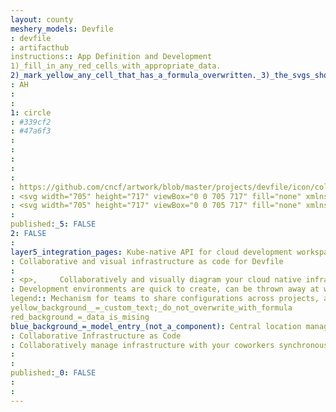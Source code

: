 ```yaml
---
layout: county 
meshery_models: Devfile
: devfile
: artifacthub
instructions:: App Definition and Development
1)_fill_in_any_red_cells_with_appropriate_data.
2)_mark_yellow_any_cell_that_has_a_formula_overwritten._3)_the_svgs_shouldn't_have_xml_header_they_are_added_programmatically_through_workflows: Application Definition & Image Build
: AH
: 
: 
1: circle
: #339cf2
: #47a6f3
: 
: 
: 
: 
: 
: https://github.com/cncf/artwork/blob/master/projects/devfile/icon/color/devfile-icon-color.svg
: <svg width="705" height="717" viewBox="0 0 705 717" fill="none" xmlns="http://www.w3.org/2000/svg">,     <path,         d="M533 321.024C532.988 297.057 527.105 273.399 515.787 251.808C504.47 230.218 488.009 211.249 467.628 196.31C465.669 205.344 460.841 213.641 453.754 220.151L440.21 232.606C462.714 250.118 477.82 274.337 482.895 301.042C487.97 327.747 482.691 355.243 467.979 378.735C453.267 402.227 430.055 420.225 402.39 429.591C374.726 438.957 344.365 439.097 316.6 429.986C288.835 420.875 265.429 403.091 250.462 379.735C235.495 356.38 229.917 328.934 234.701 302.184C239.485 275.434 254.327 251.076 276.639 233.359C298.951 215.641 327.318 205.687 356.794 205.233L316.359 242.417C311.859 246.556 309.33 252.169 309.33 258.021C309.33 263.874 311.859 269.487 316.359 273.626C320.859 277.764 326.963 280.089 333.328 280.089C339.692 280.089 345.796 277.764 350.296 273.626L412.683 216.235L431.078 199.318C434.375 196.259 436.323 192.186 436.546 187.884C436.769 183.582 435.251 179.356 432.286 176.023C431.737 175.801 428.686 172.611 427.39 171.42L350.23 100.464C345.73 96.325 339.626 94 333.262 94C326.897 94 320.793 96.325 316.293 100.464C311.793 104.602 309.264 110.215 309.264 116.068C309.264 121.921 311.793 127.534 316.293 131.672L348.54 161.327C314.636 163.199 282.07 174.157 254.858 192.848C227.647 211.54 206.98 237.148 195.408 266.514C183.836 295.879 181.865 327.718 189.738 358.101C197.61 388.485 214.983 416.084 239.711 437.496C264.44 458.907 295.443 473.193 328.897 478.592C362.351 483.991 396.791 480.266 427.97 467.877C459.149 455.488 485.702 434.977 504.354 408.874C523.006 382.771 532.942 352.218 532.934 320.984L533 321.024Z",         fill="#2F9AF2" />,     <path,         d="M705 325.243C705 145.893 546.859 0 352.5 0C158.141 0 0 145.974 0 325.243C0 503.035 155.399 647.875 347.455 650.385L316.195 679.228C311.698 683.377 309.171 689.005 309.171 694.873C309.171 700.742 311.698 706.37 316.195 710.519C320.692 714.669 326.792 717 333.152 717C339.512 717 345.612 714.669 350.109 710.519L422.061 644.11H422.193L430.968 636.014C434.509 632.736 436.498 628.296 436.498 623.668C436.498 619.039 434.509 614.599 430.968 611.321L418.244 599.582H418.113L350.109 536.836C345.612 532.687 339.512 530.356 333.152 530.356C326.792 530.356 320.692 532.687 316.195 536.836C311.698 540.986 309.171 546.614 309.171 552.482C309.171 558.351 311.698 563.978 316.195 568.128L357.282 606.038C355.681 606.038 354.101 606.16 352.5 606.16C184.553 606.16 47.9535 480.082 47.9535 325.142C47.9535 170.202 184.553 44.2455 352.5 44.2455C520.447 44.2455 657.047 170.262 657.047 325.243C657.047 447.576 571.845 551.834 453.321 590.392L453.518 590.554C459.407 596.004 463.757 602.702 466.189 610.063C468.622 617.424 469.061 625.222 467.47 632.776C605.561 588.611 705 467.452 705 325.243Z",         fill="#2F9AF2" />, </svg>
: <svg width="705" height="717" viewBox="0 0 705 717" fill="none" xmlns="http://www.w3.org/2000/svg">,     <path,         d="M533 321.024C532.988 297.057 527.105 273.399 515.787 251.808C504.47 230.218 488.009 211.249 467.628 196.31C465.669 205.344 460.841 213.641 453.754 220.151L440.21 232.606C462.714 250.118 477.82 274.337 482.895 301.042C487.97 327.747 482.691 355.243 467.979 378.735C453.267 402.227 430.055 420.225 402.39 429.591C374.726 438.957 344.365 439.097 316.6 429.986C288.835 420.875 265.429 403.091 250.462 379.735C235.495 356.38 229.917 328.934 234.701 302.184C239.485 275.434 254.327 251.076 276.639 233.359C298.951 215.641 327.318 205.687 356.794 205.233L316.359 242.417C311.859 246.556 309.33 252.169 309.33 258.021C309.33 263.874 311.859 269.487 316.359 273.626C320.859 277.764 326.963 280.089 333.328 280.089C339.692 280.089 345.796 277.764 350.296 273.626L412.683 216.235L431.078 199.318C434.375 196.259 436.323 192.186 436.546 187.884C436.769 183.582 435.251 179.356 432.286 176.023C431.737 175.801 428.686 172.611 427.39 171.42L350.23 100.464C345.73 96.325 339.626 94 333.262 94C326.897 94 320.793 96.325 316.293 100.464C311.793 104.602 309.264 110.215 309.264 116.068C309.264 121.921 311.793 127.534 316.293 131.672L348.54 161.327C314.636 163.199 282.07 174.157 254.858 192.848C227.647 211.54 206.98 237.148 195.408 266.514C183.836 295.879 181.865 327.718 189.738 358.101C197.61 388.485 214.983 416.084 239.711 437.496C264.44 458.907 295.443 473.193 328.897 478.592C362.351 483.991 396.791 480.266 427.97 467.877C459.149 455.488 485.702 434.977 504.354 408.874C523.006 382.771 532.942 352.218 532.934 320.984L533 321.024Z",         fill="#fff" />,     <path,         d="M705 325.243C705 145.893 546.859 0 352.5 0C158.141 0 0 145.974 0 325.243C0 503.035 155.399 647.875 347.455 650.385L316.195 679.228C311.698 683.377 309.171 689.005 309.171 694.873C309.171 700.742 311.698 706.37 316.195 710.519C320.692 714.669 326.792 717 333.152 717C339.512 717 345.612 714.669 350.109 710.519L422.061 644.11H422.193L430.968 636.014C434.509 632.736 436.498 628.296 436.498 623.668C436.498 619.039 434.509 614.599 430.968 611.321L418.244 599.582H418.113L350.109 536.836C345.612 532.687 339.512 530.356 333.152 530.356C326.792 530.356 320.692 532.687 316.195 536.836C311.698 540.986 309.171 546.614 309.171 552.482C309.171 558.351 311.698 563.978 316.195 568.128L357.282 606.038C355.681 606.038 354.101 606.16 352.5 606.16C184.553 606.16 47.9535 480.082 47.9535 325.142C47.9535 170.202 184.553 44.2455 352.5 44.2455C520.447 44.2455 657.047 170.262 657.047 325.243C657.047 447.576 571.845 551.834 453.321 590.392L453.518 590.554C459.407 596.004 463.757 602.702 466.189 610.063C468.622 617.424 469.061 625.222 467.47 632.776C605.561 588.611 705 467.452 705 325.243Z",         fill="#fff" />, </svg>
: 
published:_5: FALSE
2: FALSE
: 
layer5_integration_pages: Kube-native API for cloud development workspaces specification
: Collaborative and visual infrastructure as code for Devfile
: 
: <p>,     Collaboratively and visually diagram your cloud native infrastructure with GitOps-style pipeline integration. Design, test, and manage configuration your Kubernetes-based, containerized applications as a visual topology., </p>, <p>,     Looking for best practice cloud native design and deployment best practices? Choose from thousands of pre-built components in MeshMap. Choose from hundreds of ready-made design patterns by importing templates from Meshery Catalog or use our low code designer, MeshMap, to create and deploy your own cloud native infrastructure designs., </p>
: Development environments are quick to create, can be thrown away at will, and can be easily re-created when needed.
legend:: Mechanism for teams to share configurations across projects, and provide a single source of truth throughout the application lifecycle.
yellow_background__=_custom_text;_do_not_overwrite_with_formula
red_background_=_data_is_mising
blue_background_=_model_entry_(not_a_component): Central location management so updates can be applied once and be properly aligned across development teams.
: Collaborative Infrastructure as Code
: Collaboratively manage infrastructure with your coworkers synchronously sharing the same designs.
: 
: 
published:_0: FALSE
: 
: 
---
```

